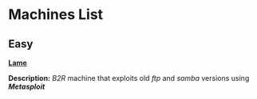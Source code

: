 # Machines List

## Easy

[**Lame**](Lame/Writeup.md)

**Description:** _B2R_ machine that exploits old _ftp_ and _samba_ versions using _**Metasploit**_
